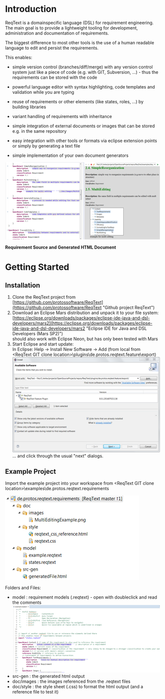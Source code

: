 # Introduction
ReqText is a domainspecific language (DSL) for requirement engineering. 
The main goal is to provide a lightweight tooling for development, administration and documentation of requirements.

The biggest difference to most other tools is the use of a human readable language to edit and persist the requirements. 

This enables:

- simple version control (branches/diff/merge) with any version control system just like a piece of code (e.g. with GIT, Subversion, ...) - thus the requirements can be stored with the code

- powerful language editor with syntax highlighting, code templates and validation while you are typing

- reuse of requirements or other elements (like states, roles, ...) by building libraries

- variant handling of requirements with inheritance 

- simple integration of external documents or images that can be stored e.g. in the same repository

- easy integration with other tools or formats via eclipse extension points or simply by generating a text file

- simple implementation of your own document generators

![ReqText DSL and generated HTML](images/ReqText-DSL-and-HTML.png)

**Requirement Source and Generated HTML Document**

# Getting Started
## Installation
1. Clone the ReqText project from [https://github.com/protossoftware/ReqText](https://github.com/protossoftware/ReqText "Github project ReqText")
2. Download an Eclipse Mars distribution and unpack it to your file system: [https://eclipse.org/downloads/packages/eclipse-ide-java-and-dsl-developers/mars2](https://eclipse.org/downloads/packages/eclipse-ide-java-and-dsl-developers/mars2 "Eclipse IDE for Java and DSL Developers (Mars SP2)")   
should also work with Eclipse Neon, but has only been tested with Mars
3. Start Eclipse and start update:   
In Eclipse: Help -> Install New Software -> Add (from local from &lt;ReqText GIT clone location&gt;\plugins\de.protos.reqtext.feature\export)
![ReqText Insallation](images/ReqText-Install.png)   
... and click through the usual "next" dialogs.

## Example Project ##
Import the example project into your workspace from &lt;ReqText GIT clone location&gt;\examples\de.protos.reqtext.requirements

![Example Project Structure](images/Example-Project-Structure.png)

Folders and Files:

* model : requirement models (.reqtext) - open with doubleclick and read the comments
![Example File](images/ExampleFile.png)
* src-gen : the generated html output
* doc/images : the images referenced from the .reqtext files
* doc/style : the style sheet (.css) to format the html output (and a reference file to test it)

